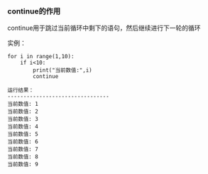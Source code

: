 ### continue的作用

continue用于跳过当前循环中剩下的语句，然后继续进行下一轮的循环

实例：

```
for i in range(1,10):
    if i<10:
        print("当前数值:",i)
        continue

运行结果：
--------------------------------
当前数值: 1
当前数值: 2
当前数值: 3
当前数值: 4
当前数值: 5
当前数值: 6
当前数值: 7
当前数值: 8
当前数值: 9
```



